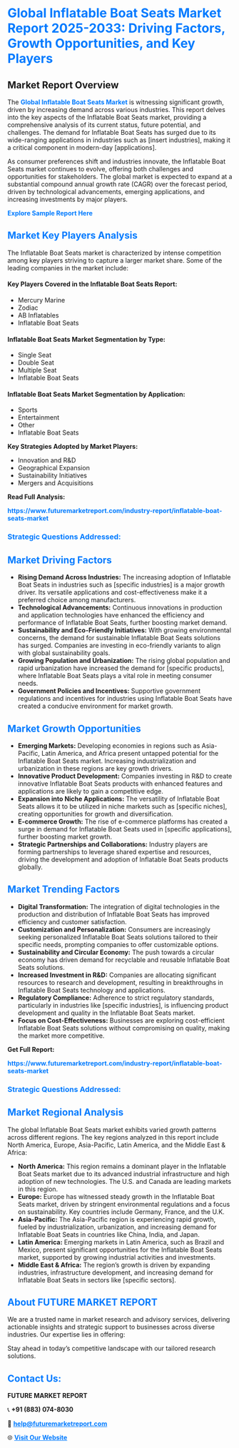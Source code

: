 <h1 style="color: #007BFF;">Global Inflatable Boat Seats Market Report 2025-2033: Driving Factors, Growth Opportunities, and Key Players</h1>

<section id="overview">
<h2>Market Report Overview</h2>
<p>The <a href="https://www.futuremarketreport.com/industry-report/inflatable-boat-seats-market" style="color: #007BFF; text-decoration: none;"><strong>Global Inflatable Boat Seats Market</strong></a> is witnessing significant growth, driven by increasing demand across various industries. This report delves into the key aspects of the Inflatable Boat Seats market, providing a comprehensive analysis of its current status, future potential, and challenges. The demand for Inflatable Boat Seats has surged due to its wide-ranging applications in industries such as [insert industries], making it a critical component in modern-day [applications].</p>
<p>As consumer preferences shift and industries innovate, the Inflatable Boat Seats market continues to evolve, offering both challenges and opportunities for stakeholders. The global market is expected to expand at a substantial compound annual growth rate (CAGR) over the forecast period, driven by technological advancements, emerging applications, and increasing investments by major players.</p>
</section>

<section id="overview">
<p><a href="https://www.futuremarketreport.com/request-sample/reportId=110403" style="color: #007BFF; text-decoration: none;"><strong>Explore Sample Report Here</strong></a></p>
</section>

<section id="key-players">
<h2 style="color: #007BFF;">Market Key Players Analysis</h2>
<p>The Inflatable Boat Seats market is characterized by intense competition among key players striving to capture a larger market share. Some of the leading companies in the market include:</p>
<h4>Key Players Covered in the Inflatable Boat Seats Report:</h4>
<ul><li>Mercury Marine</li><li>Zodiac</li><li>AB Inflatables</li><li>Inflatable Boat Seats</li></ul>
<h4>Inflatable Boat Seats Market Segmentation by Type:</h4>
<ul><li>Single Seat</li><li>Double Seat</li><li>Multiple Seat</li><li>Inflatable Boat Seats</li></ul>

<h4>Inflatable Boat Seats Market Segmentation by Application:</h4>
<ul><li>Sports</li><li>Entertainment</li><li>Other</li><li>Inflatable Boat Seats</li></ul>
<p><strong>Key Strategies Adopted by Market Players:</strong></p>
<ul>
<li>Innovation and R&D</li>
<li>Geographical Expansion</li>
<li>Sustainability Initiatives</li>
<li>Mergers and Acquisitions</li>
</ul>
</section>

<section>
<p><strong>Read Full Analysis: </strong></p><a href="https://www.futuremarketreport.com/industry-report/inflatable-boat-seats-market" style="color: #007BFF; text-decoration: none;"><strong>https://www.futuremarketreport.com/industry-report/inflatable-boat-seats-market</strong></a>
<h3 style="color: #007BFF;">Strategic Questions Addressed:</h3>
</section>

<section id="driving-factors">
<h2 style="color: #007BFF;">Market Driving Factors</h2>
<ul>
<li><strong>Rising Demand Across Industries:</strong> The increasing adoption of Inflatable Boat Seats in industries such as [specific industries] is a major growth driver. Its versatile applications and cost-effectiveness make it a preferred choice among manufacturers.</li>
<li><strong>Technological Advancements:</strong> Continuous innovations in production and application technologies have enhanced the efficiency and performance of Inflatable Boat Seats, further boosting market demand.</li>
<li><strong>Sustainability and Eco-Friendly Initiatives:</strong> With growing environmental concerns, the demand for sustainable Inflatable Boat Seats solutions has surged. Companies are investing in eco-friendly variants to align with global sustainability goals.</li>
<li><strong>Growing Population and Urbanization:</strong> The rising global population and rapid urbanization have increased the demand for [specific products], where Inflatable Boat Seats plays a vital role in meeting consumer needs.</li>
<li><strong>Government Policies and Incentives:</strong> Supportive government regulations and incentives for industries using Inflatable Boat Seats have created a conducive environment for market growth.</li>
</ul>
</section>

<section id="growth-opportunities">
<h2 style="color: #007BFF;">Market Growth Opportunities</h2>
<ul>
<li><strong>Emerging Markets:</strong> Developing economies in regions such as Asia-Pacific, Latin America, and Africa present untapped potential for the Inflatable Boat Seats market. Increasing industrialization and urbanization in these regions are key growth drivers.</li>
<li><strong>Innovative Product Development:</strong> Companies investing in R&D to create innovative Inflatable Boat Seats products with enhanced features and applications are likely to gain a competitive edge.</li>
<li><strong>Expansion into Niche Applications:</strong> The versatility of Inflatable Boat Seats allows it to be utilized in niche markets such as [specific niches], creating opportunities for growth and diversification.</li>
<li><strong>E-commerce Growth:</strong> The rise of e-commerce platforms has created a surge in demand for Inflatable Boat Seats used in [specific applications], further boosting market growth.</li>
<li><strong>Strategic Partnerships and Collaborations:</strong> Industry players are forming partnerships to leverage shared expertise and resources, driving the development and adoption of Inflatable Boat Seats products globally.</li>
</ul>
</section>

<section id="trending-factors">
<h2 style="color: #007BFF;">Market Trending Factors</h2>
<ul>
<li><strong>Digital Transformation:</strong> The integration of digital technologies in the production and distribution of Inflatable Boat Seats has improved efficiency and customer satisfaction.</li>
<li><strong>Customization and Personalization:</strong> Consumers are increasingly seeking personalized Inflatable Boat Seats solutions tailored to their specific needs, prompting companies to offer customizable options.</li>
<li><strong>Sustainability and Circular Economy:</strong> The push towards a circular economy has driven demand for recyclable and reusable Inflatable Boat Seats solutions.</li>
<li><strong>Increased Investment in R&D:</strong> Companies are allocating significant resources to research and development, resulting in breakthroughs in Inflatable Boat Seats technology and applications.</li>
<li><strong>Regulatory Compliance:</strong> Adherence to strict regulatory standards, particularly in industries like [specific industries], is influencing product development and quality in the Inflatable Boat Seats market.</li>
<li><strong>Focus on Cost-Effectiveness:</strong> Businesses are exploring cost-efficient Inflatable Boat Seats solutions without compromising on quality, making the market more competitive.</li>
</ul>
</section>

<section>
<p><strong>Get Full Report: </strong></p><a href="https://www.futuremarketreport.com/industry-report/inflatable-boat-seats-market" style="color: #007BFF; text-decoration: none;"><strong>https://www.futuremarketreport.com/industry-report/inflatable-boat-seats-market</strong></a>
<h3 style="color: #007BFF;">Strategic Questions Addressed:</h3>
</section>


<section id="regional-analysis">
<h2 style="color: #007BFF;">Market Regional Analysis</h2>
<p>The global Inflatable Boat Seats market exhibits varied growth patterns across different regions. The key regions analyzed in this report include North America, Europe, Asia-Pacific, Latin America, and the Middle East & Africa:</p>
<ul>
<li><strong>North America:</strong> This region remains a dominant player in the Inflatable Boat Seats market due to its advanced industrial infrastructure and high adoption of new technologies. The U.S. and Canada are leading markets in this region.</li>
<li><strong>Europe:</strong> Europe has witnessed steady growth in the Inflatable Boat Seats market, driven by stringent environmental regulations and a focus on sustainability. Key countries include Germany, France, and the U.K.</li>
<li><strong>Asia-Pacific:</strong> The Asia-Pacific region is experiencing rapid growth, fueled by industrialization, urbanization, and increasing demand for Inflatable Boat Seats in countries like China, India, and Japan.</li>
<li><strong>Latin America:</strong> Emerging markets in Latin America, such as Brazil and Mexico, present significant opportunities for the Inflatable Boat Seats market, supported by growing industrial activities and investments.</li>
<li><strong>Middle East & Africa:</strong> The region’s growth is driven by expanding industries, infrastructure development, and increasing demand for Inflatable Boat Seats in sectors like [specific sectors].</li>
</ul>
</section>

<footer>
<h2 style="color: #007BFF;">About FUTURE MARKET REPORT</h2>
<p>We are a trusted name in market research and advisory services, delivering actionable insights and strategic support to businesses across diverse industries. Our expertise lies in offering:</p>

<p>Stay ahead in today’s competitive landscape with our tailored research solutions.</p>

<h2 style="color: #007BFF;">Contact Us:</h2>
<p><strong>FUTURE MARKET REPORT</strong></p>
<p>📞 <strong>+91 (883) 074-8030</strong></p>
<p>📧 <strong><a href="mailto:help@futuremarketreport.com" style="color: #007BFF;">help@futuremarketreport.com</a></strong></p>
<p>🌐 <strong><a href="https://www.futuremarketreport.com/" style="color: #007BFF;">Visit Our Website</a></strong></p>
</footer>